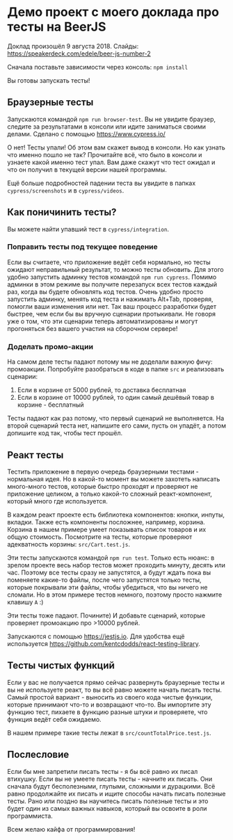 # Демо проект с моего доклада про тесты на BeerJS

Доклад произошёл 9 августа 2018. Слайды: https://speakerdeck.com/edele/beer-js-number-2

Сначала поставьте зависимости через консоль: `npm install`

Вы готовы запускать тесты!

## Браузерные тесты

Запускаются командой `npm run browser-test`. Вы не увидите браузер, следите за результатами в консоли или идите заниматься своими делами. Сделано с помощью https://www.cypress.io/

О нет! Тесты упали! Об этом вам скажет вывод в консоли. Но как узнать что именно пошло не так? Прочитайте всё, что было в консоли и узнаете какой именно тест упал. Вам даже скажут что тест ожидал и что он получил в текущей версии нашей программы.

Ещё больше подробностей падении теста вы увидите в папках `cypress/screenshots` и в `cypress/videos`.

## Как поничинить тесты?

Вы можете найти упавший тест в `cypress/integration`.

### Поправить тесты под текущее поведение

Если вы считаете, что приложение ведёт себя нормально, но тесты ожидают неправильный результат, то можно тесты обновить. Для этого удобно запустить админку тестов командой `npm run cypress`. Помимо админки в этом режиме вы получите перезапуск всех тестов каждый раз, когда вы будете обновлять код тестов. Очень удобно просто запустить админку, менять код теста и нажимать Alt+Tab, проверяя, помогли ваши изменения или нет. Так ваш процесс разработки будет быстрее, чем если бы вы вручную сценарии протыкивали. Не говоря уже о том, что эти сценарии теперь автоматизированы и могут прогоняться без вашего участия на сборочном сервере!

### Доделать промо-акции

На самом деле тесты падают потому мы не доделали важную фичу: промоакции. Попробуйте разобраться в коде в папке `src` и реализовать сценарии:

1. Если в корзине от 5000 рублей, то доставка бесплатная
2. Если в корзине от 10000 рублей, то один самый дешёвый товар в корзине - бесплатный

Тесты падают как раз потому, что первый сценарий не выполняется. На второй сценарий теста нет, напишите его сами, пусть он упадёт, а потом допишите код так, чтобы тест прошёл.

## Реакт тесты

Тестить приложение в первую очередь браузерными тестами - нормальная идея. Но в какой-то момент вы можете захотеть написать много-много тестов, которые быстро проходят и проверяют не приложение целиком, а только какой-то сложный реакт-компонент, который много где используется.

В каждом реакт проекте есть библиотека компонентов: кнопки, инпуты, вкладки. Также есть компоненты посложнее, например, корзина. Корзина в нашем примере умеет показывать список товаров и их общую стоимость. Посмотрите на тесты, которые проверяют адекватность корзины: `src/Cart.test.js`.

Эти тесты запускаются командой `npm run test`. Только есть нюанс: в зрелом проекте весь набор тестов может проходить минуту, десять или час. Поэтому все тесты сразу не запустятся, а будут ждать пока вы поменяете какие-то файлы, после чего запустятся только тесты, которые покрывали эти файлы, чтобы убедиться, что вы ничего не сломали. Но в этом примере тестов немного, поэтому просто нажмите клавишу `A` :)

Эти тесты тоже падают. Почините) И добавьте сценарий, которые проверяет промоакцию про >10000 рублей.

Запускаются с помощью https://jestjs.io. Для удобства ещё используется https://github.com/kentcdodds/react-testing-library.

## Тесты чистых функций

Если у вас не получается прямо сейчас развернуть браузерные тесты и вы не используете реакт, то вы всё равно можете начать писать тесты. Самый простой вариант - выносить из своего кода чистые функции, которые принимают что-то и возвращают что-то. Вы импортите эту функцию тест, пихаете в функцию разные штуки и проверяете, что функция ведёт себя ожидаемо.

В нашем примере такие тесты лежат в `src/countTotalPrice.test.js`.

## Послесловие

Если бы мне запретили писать тесты - я бы всё равно их писал втихушку. Если вы не умеете писать тесты - начните их писать. Они сначала будут бесполезными, глупыми, сложными и дурацкими. Всё равно продолжайте их писать и ищите способы начать писать полезные тесты. Рано или поздно вы научитесь писать полезные тесты и это будет один из самых важных навыков, который вы освоите в роли программиста.

Всем желаю кайфа от программирования!
